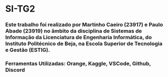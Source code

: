 # SI-TG2
### Este trabalho foi realizado por Martinho Caeiro (23917) e Paulo Abade (23919) no âmbito da disciplina de Sistemas de Informação da Licenciatura de Engenharia Informática, do Instituto Politécnico de Beja, na Escola Superior de Tecnologia e Gestão (ESTIG).

### Ferramentas Utilizadas: Orange, Kaggle, VSCode, Github, Discord